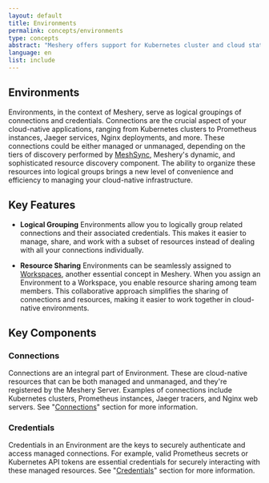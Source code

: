 ```yaml
---
layout: default
title: Environments
permalink: concepts/environments
type: concepts
abstract: "Meshery offers support for Kubernetes cluster and cloud state synchronization with the help of MeshSync."
language: en
list: include
---
```



## Environments

Environments, in the context of Meshery, serve as logical groupings of connections and credentials. Connections are the crucial aspect of your cloud-native applications, ranging from Kubernetes clusters to Prometheus instances, Jaeger services, Nginx deployments, and more. These connections could be either managed or unmanaged, depending on the tiers of discovery performed by [MeshSync](concepts/architecture/meshsync), Meshery's dynamic, and sophisticated resource discovery component. The ability to organize these resources into logical groups brings a new level of convenience and efficiency to managing your cloud-native infrastructure.


## Key Features

- **Logical Grouping** Environments allow you to logically group related connections and their associated credentials. This makes it easier to manage, share, and work with a subset of resources instead of dealing with all your connections individually.

- **Resource Sharing** Environments can be seamlessly assigned to [Workspaces](/concepts/workspaces), another essential concept in Meshery. When you assign an Environment to a Workspace, you enable resource sharing among team members. This collaborative approach simplifies the sharing of connections and resources, making it easier to work together in cloud-native environments.


## Key Components

### Connections
Connections are an integral part of Environment. These are cloud-native resources that can be both managed and unmanaged, and they're registered by the Meshery Server. Examples of connections include Kubernetes clusters, Prometheus instances, Jaeger tracers, and Nginx web servers.
See "[Connections](/concepts/connections)" section for more information.

### Credentials
Credentials in an Environment are the keys to securely authenticate and access managed connections. For example, valid Prometheus secrets or Kubernetes API tokens are essential credentials for securely interacting with these managed resources.
See "[Credentials](/concepts/credentials)" section for more information.

